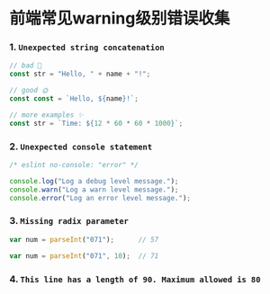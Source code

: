 # 前端常见warning级别错误收集

### 1. `Unexpected string concatenation`

``` js
// bad 💩
const str = "Hello, " + name + "!";

// good 🌞
const const = `Hello, ${name}!`;

// more examples ✨
const str = `Time: ${12 * 60 * 60 * 1000}`;
```

### 2. `Unexpected console statement`

``` js
/* eslint no-console: "error" */

console.log("Log a debug level message.");
console.warn("Log a warn level message.");
console.error("Log an error level message.");
```

### 3. `Missing radix parameter`

``` js
var num = parseInt("071");      // 57

var num = parseInt("071", 10);  // 71
```

### 4. `This line has a length of 90. Maximum allowed is 80`